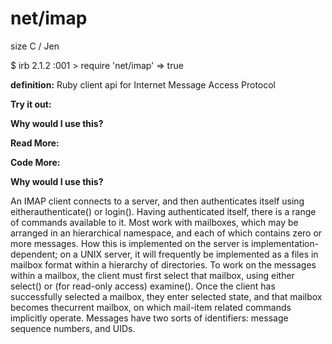 # net/imap

size C / Jen

$ irb
2.1.2 :001 > require 'net/imap'
 => true 

**definition:**
Ruby client api for Internet Message Access Protocol

**Try it out:**


**Why would I use this?**


**Read More:**


**Code More:**


**Why would I use this?**


An IMAP client connects to a server, and then authenticates itself using eitherauthenticate() or login(). Having authenticated itself, there is a range of commands available to it. Most work with mailboxes, which may be arranged in an hierarchical namespace, and each of which contains zero or more messages. How this is implemented on the server is implementation-dependent; on a UNIX server, it will frequently be implemented as a files in mailbox format within a hierarchy of directories.
To work on the messages within a mailbox, the client must first select that mailbox, using either select() or (for read-only access) examine(). Once the client has successfully selected a mailbox, they enter selected state, and that mailbox becomes thecurrent mailbox, on which mail-item related commands implicitly operate.
Messages have two sorts of identifiers: message sequence numbers, and UIDs.

